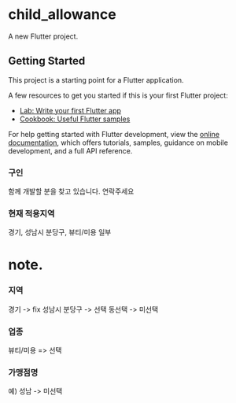 # child_allowance

A new Flutter project.

## Getting Started

This project is a starting point for a Flutter application.

A few resources to get you started if this is your first Flutter project:

- [Lab: Write your first Flutter app](https://docs.flutter.dev/get-started/codelab)
- [Cookbook: Useful Flutter samples](https://docs.flutter.dev/cookbook)

For help getting started with Flutter development, view the
[online documentation](https://docs.flutter.dev/), which offers tutorials,
samples, guidance on mobile development, and a full API reference.




### 구인
함께 개발할 분을 찾고 있습니다. 연락주세요



### 현재 적용지역
경기, 성남시 분당구, 뷰티/미용 일부




# note.
### 지역
경기 -> fix
성남시 분당구 -> 선택
동선택 -> 미선택
### 업종
뷰티/미용 => 선택
### 가맹점명
예) 성남 -> 미선택
